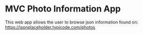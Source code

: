 # MVC Photo Information App
 This web app allows the user to browse json information found on: https://jsonplaceholder.typicode.com/photos
